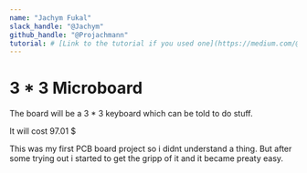 ```yaml
---
name: "Jachym Fukal"
slack_handle: "@Jachym"
github_handle: "@Projachmann"
tutorial: # [Link to the tutorial if you used one](https://medium.com/@nikigt3/creating-a-diy-micropad-2548031240bf)
---
```


# 3 * 3 Microboard

<!-- Describe your board in 2-3 sentences. What are you making? What will it do? -->
The board will be a 3 * 3 keyboard which can be told to do stuff.
<!-- How much is it going to cost? -->
It will cost 97.01 $
<!-- Tell us a little bit about your design process. What were some challenges? What helped? ***Totally optional*** -->
This was my first PCB board project so i didnt understand a thing. But after some trying out i started to get the gripp of it and it became preaty easy.
